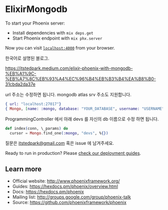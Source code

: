 # ElixirMongodb

To start your Phoenix server:

- Install dependencies with `mix deps.get`
- Start Phoenix endpoint with `mix phx.server`

Now you can visit [`localhost:4000`](http://localhost:4000) from your browser.

한국어로 설명된 블로그.

https://itstedpark.medium.com/elixir-phoenix-with-mongodb-%EB%A1%9C-%EB%A7%8C%EB%93%A4%EC%96%B4%EB%B3%B4%EA%B8%B0-31cbda2da37e

url 주소는 수정하면 됩니다.
mongodb atlas srv 주소도 지원합니다.

```elixir
{ url: "localhost:27017"}
{ Mongo, [name: :mongo, database: "YOUR_DATABASE", username: "USERNAME", password: "PASSWORD", url: "localhost:27017"] }
```

ProgrammingController 에서 아래 devs 를 자신의 db 이름으로 수정 하면 됩니다.


```elixir
def index(conn, \_params) do
  cursor = Mongo.find_one(:mongo, "devs", %{})
```



질문은 itstedpark@gmail.com 혹은 issue 에 남겨주세요.

Ready to run in production? Please [check our deployment guides](https://hexdocs.pm/phoenix/deployment.html).

## Learn more

- Official website: http://www.phoenixframework.org/
- Guides: https://hexdocs.pm/phoenix/overview.html
- Docs: https://hexdocs.pm/phoenix
- Mailing list: http://groups.google.com/group/phoenix-talk
- Source: https://github.com/phoenixframework/phoenix
